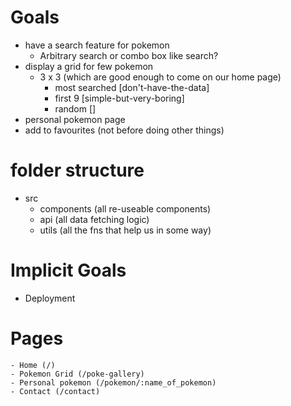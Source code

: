 # Goals

- have a search feature for pokemon
  - Arbitrary search or combo box like search?
- display a grid for few pokemon
  - 3 x 3 (which are good enough to come on our home page)
    - most searched [don't-have-the-data]
    - first 9 [simple-but-very-boring]
    - random []
- personal pokemon page
- add to favourites (not before doing other things)

# folder structure

- src
  - components (all re-useable components)
  - api (all data fetching logic)
  - utils (all the fns that help us in some way)

# Implicit Goals

- Deployment

# Pages

    - Home (/)
    - Pokemon Grid (/poke-gallery)
    - Personal pokemon (/pokemon/:name_of_pokemon)
    - Contact (/contact)
